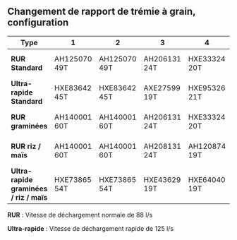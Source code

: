 ## Changement de rapport de trémie à grain, configuration

| Type | 1 | 2 | 3 | 4 | 5 | Chaîne |
|------|----|----|----|----|----|--------|
| **RUR Standard** | AH125070 49T | AH125070 49T | AH206131 24T | HXE33324 20T | HXE67813 31T | AXE65765 maillons ½ po × 198 |
| **Ultra-rapide Standard** | HXE83642 45T | HXE83642 45T | AXE27599 19T | HXE95326 21T | HXE63575 31T | AXE37810 maillons 1 po × 156 |
| **RUR graminées** | AH140001 60T | AH140001 60T | AH206131 24T | HXE33324 20T | HXE100784 31T | AXE56875 maillons ½ po × 204 |
| **RUR riz / maïs** | AH140001 60T | AH140001 60T | AH208131 24T | AH120874 19T | HXE100785 40T | AXE56875 maillons ½ po × 204 |
| **Ultra-rapide graminées / riz / maïs** | HXE73865 54T | HXE73865 54T | HXE43629 19T | HXE64040 19T | HXE63575 31T | AXE57022 maillons 1 po × 162 |

**RUR** : Vitesse de déchargement normale de 88 l/s 

**Ultra-rapide** : Vitesse de déchargement rapide de 125 l/s